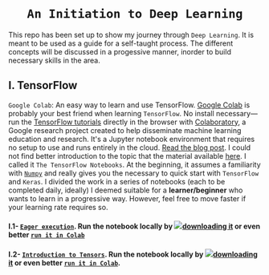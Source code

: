 #  <h1 align="center">                   ` An Initiation to Deep Learning `       </h1>


This repo has been set up to show my journey through `Deep Learning`. It is meant to be used as a guide for a self-taught process. The different concepts will be discussed in a progessive manner, inorder to build necessary skills in the area.




## I. TensorFlow
`Google Colab`: An easy way to learn and use TensorFlow. [Google Colab](https://colab.research.google.com/notebooks/intro.ipynb#recent=true) is probably your best 
friend when learning `TensorFlow`. No install necessary—run the [TensorFlow tutorials](https://www.tensorflow.org/tutorials) directly in the browser with [Colaboratory](https://colab.research.google.com/notebooks/welcome.ipynb), a Google research project created to help disseminate machine learning education and research. It's a Jupyter notebook environment that requires no setup to use and runs entirely in the cloud. [Read the blog post](https://medium.com/tensorflow/colab-an-easy-way-to-learn-and-use-tensorflow-d74d1686e309). I could not find better introduction to the topic that the material available [here](https://www.tensorflow.org/guide). I called it `The TensorFlow Notebooks`. At the beginning, it assumes a familiarity with [`Numpy`](https://numpy.org/) and really gives you the necessary to quick start with `TensorFlow` and `Keras`. I divided the work  in a series of notebooks (each to be completed daily, ideally) I deemed suitable for a **learner/beginner** who wants to learn in a progressive way. However, feel free to move faster if your learning rate requires so.


 ####  I.1-  [`Eager execution`](https://github.com/gabayae/An-initiation-to-Deep-Learning/blob/main/TensorFlow_1_EagerExecution.ipynb). Run the notebook locally by <a href="https://storage.googleapis.com/tensorflow_docs/docs/site/en/guide/eager.ipynb"><img src="https://www.tensorflow.org/images/download_logo_32px.png" />downloading it</a> or even better [`run it in Colab`](https://colab.research.google.com/github/tensorflow/docs/blob/master/site/en/guide/eager.ipynb)

 
 ####  I.2-  [`Introduction to Tensors`](https://github.com/gabayae/An-initiation-to-Deep-Learning/blob/main/TensorFlow_2_IntroductiontoTensors.ipynb). Run the notebook locally by <a href="https://storage.googleapis.com/tensorflow_docs/docs/site/en/guide/tensor.ipynb"><img src="https://www.tensorflow.org/images/download_logo_32px.png" />downloading it</a> or even better [`run it in Colab`](https://colab.research.google.com/github/tensorflow/docs/blob/master/site/en/guide/tensor.ipynb#scrollTo=AL2hzxorJiWy).
